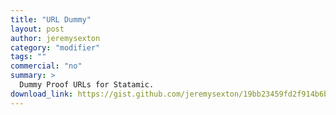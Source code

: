 ```yaml
---
title: "URL Dummy"
layout: post
author: jeremysexton
category: "modifier"
tags: ""
commercial: "no"
summary: >
  Dummy Proof URLs for Statamic.
download_link: https://gist.github.com/jeremysexton/19bb23459fd2f914b6b0
---
```

